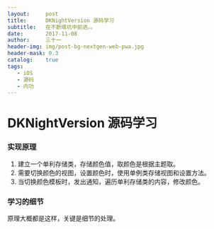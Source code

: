 ```yaml
---
layout:     post
title:      DKNightVersion 源码学习
subtitle:   在不断填坑中前进。。
date:       2017-11-08
author:     三十一
header-img: img/post-bg-nextgen-web-pwa.jpg
header-mask: 0.3
catalog:    true
tags:
   - iOS
   - 源码
   - 内功
---
```


# DKNightVersion 源码学习

### 实现原理

1. 建立一个单利存储类，存储颜色值，取颜色是根据主题取。
2. 需要切换颜色的视图，设置颜色时，使用单例类存储视图和设置方法。
3. 当切换颜色模板时，发出通知，遍历单利存储类的内容，修改颜色。


### 学习的细节

原理大概都是这样，关键是细节的处理。



